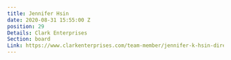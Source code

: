 ```yaml
---
title: Jennifer Hsin
date: 2020-08-31 15:55:00 Z
position: 29
Details: Clark Enterprises
Section: board
Link: https://www.clarkenterprises.com/team-member/jennifer-k-hsin-director-chief-financial-officer/
---
```


